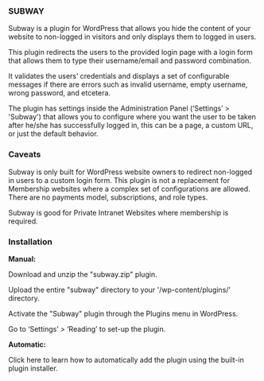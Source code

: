 <h3><strong>SUBWAY</strong></h3>

Subway is a plugin for WordPress that allows you hide the content of your website to non-logged in visitors and only displays them to logged in users. 

This plugin redirects the users to the provided login page with a login form that allows them to type their username/email and password combination. 

It validates the users’ credentials and displays a set of configurable messages if there are errors such as invalid username, empty username, wrong password, and etcetera.

The plugin has settings inside the Administration Panel (‘Settings’ > 'Subway') that allows you to configure where you want the user to be taken after he/she has successfully logged in, this can be a page, a custom URL, or just the default behavior.

<h3><strong>Caveats</strong></h3>

Subway is only built for WordPress website owners to redirect non-logged in users to a custom login form. This plugin is not a replacement for Membership websites where a complex set of configurations are allowed. There are no payments model, subscriptions, and role types.

Subway is good for Private Intranet Websites where membership is required.

<h3><strong>Installation</strong></h3>

<strong>Manual:</strong>

Download and unzip the "subway.zip" plugin.

Upload the entire "subway" directory to your '/wp-content/plugins/' directory.

Activate the "Subway" plugin through the Plugins menu in WordPress.

Go to ‘Settings’ > ‘Reading’ to set-up the plugin.


<strong>Automatic:</strong>

Click here to learn how to automatically add the plugin using the built-in plugin installer.